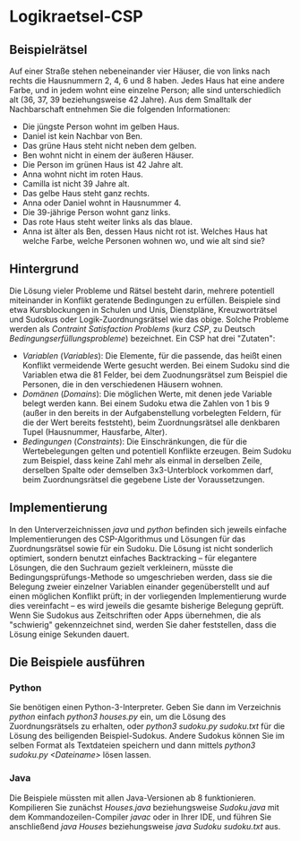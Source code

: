 # Logikraetsel-CSP

## Beispielrätsel
Auf einer Straße stehen nebeneinander vier Häuser, die von links nach rechts die Hausnummern 2, 4, 6 und 8 haben. Jedes Haus hat eine andere Farbe, und in jedem wohnt eine einzelne Person; alle sind unterschiedlich alt (36, 37, 39 beziehungsweise 42 Jahre). Aus dem Smalltalk der Nachbarschaft entnehmen Sie die folgenden Informationen:
- Die jüngste Person wohnt im gelben Haus.
- Daniel ist kein Nachbar von Ben.
- Das grüne Haus steht nicht neben dem gelben.
- Ben wohnt nicht in einem der äußeren Häuser.
- Die Person im grünen Haus ist 42 Jahre alt.
- Anna wohnt nicht im roten Haus.
- Camilla ist nicht 39 Jahre alt.
- Das gelbe Haus steht ganz rechts.
- Anna oder Daniel wohnt in Hausnummer 4.
- Die 39-jährige Person wohnt ganz links.
- Das rote Haus steht weiter links als das blaue.
- Anna ist älter als Ben, dessen Haus nicht rot ist.
Welches Haus hat welche Farbe, welche Personen wohnen wo, und wie alt sind sie?

## Hintergrund
Die Lösung vieler Probleme und Rätsel besteht darin, mehrere potentiell miteinander in Konflikt geratende Bedingungen zu erfüllen. Beispiele sind etwa Kursblockungen in Schulen und Unis, Dienstpläne, Kreuzworträtsel und Sudokus oder Logik-Zuordnungsrätsel wie das obige. Solche Probleme werden als *Contraint Satisfaction Problems* (kurz *CSP*, zu Deutsch *Bedingungserfüllungsprobleme*) bezeichnet. Ein CSP hat drei "Zutaten":
- *Variablen* (*Variables*): Die Elemente, für die passende, das heißt einen Konflikt vermeidende Werte gesucht werden. Bei einem Sudoku sind die Variablen etwa die 81 Felder, bei dem Zuodnungsrätsel zum Beispiel die Personen, die in den verschiedenen Häusern wohnen.
- *Domänen* (*Domains*): Die möglichen Werte, mit denen jede Variable belegt werden kann. Bei einem Sudoku etwa die Zahlen von 1 bis 9 (außer in den bereits in der Aufgabenstellung vorbelegten Feldern, für die der Wert bereits feststeht), beim Zuordnungsrätsel alle denkbaren Tupel (Hausnummer, Hausfarbe, Alter).
- *Bedingungen* (*Constraints*): Die Einschränkungen, die für die Wertebelegungen gelten und potentiell Konflikte erzeugen. Beim Sudoku zum Beispiel, dass keine Zahl mehr als einmal in derselben Zeile, derselben Spalte oder demselben 3x3-Unterblock vorkommen darf, beim Zuordnungsrätsel die gegebene Liste der Voraussetzungen.

## Implementierung
In den Unterverzeichnissen *java* und *python* befinden sich jeweils einfache Implementierungen des CSP-Algorithmus und Lösungen für das Zuordnungsrätsel sowie für ein Sudoku. Die Lösung ist nicht sonderlich optimiert, sondern benutzt einfaches Backtracking – für elegantere Lösungen, die den Suchraum gezielt verkleinern, müsste die Bedingungsprüfungs-Methode so umgeschrieben werden, dass sie die Belegung zweier einzelner Variablen einander gegenüberstellt und auf einen möglichen Konflikt prüft; in der vorliegenden Implementierung wurde dies vereinfacht – es wird jeweils die gesamte bisherige Belegung geprüft. Wenn Sie Sudokus aus Zeitschriften oder Apps übernehmen, die als "schwierig" gekennzeichnet sind, werden Sie daher feststellen, dass die Lösung einige Sekunden dauert.

## Die Beispiele ausführen
### Python
Sie benötigen einen Python-3-Interpreter. Geben Sie dann im Verzeichnis *python* einfach *python3 houses.py* ein, um die Lösung des Zuordnungsrätsels zu erhalten, oder *python3 sudoku.py sudoku.txt* für die Lösung des beiligenden Beispiel-Sudokus. Andere Sudokus können Sie im selben Format als Textdateien speichern und dann mittels *python3 sudoku.py &lt;Dateiname&gt;* lösen lassen.
### Java
Die Beispiele müssten mit allen Java-Versionen ab 8 funktionieren. Kompilieren Sie zunächst *Houses.java* beziehungsweise *Sudoku.java* mit dem Kommandozeilen-Compiler *javac* oder in Ihrer IDE, und führen Sie anschließend *java Houses* beziehungsweise *java Sudoku sudoku.txt* aus.
